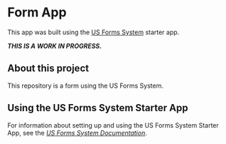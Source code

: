 # Form App
This app was built using the [US Forms System](https://github.com/usds/us-forms-system/) starter app.

***THIS IS A WORK IN PROGRESS.***

## About this project
This repository is a form using the US Forms System.

## Using the US Forms System Starter App
For information about setting up and using the US Forms System Starter App, see the *[US Forms System Documentation](https://github.com/usds/us-forms-system/tree/master/docs#us-forms-system-documentation)*.
